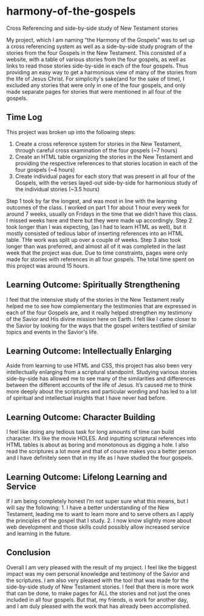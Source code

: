 # harmony-of-the-gospels
Cross Referencing and side-by-side study of New Testament stories

My project, which I am naming “the Harmony of the Gospels” was to set up a cross referencing system as well as a side-by-side study program of the stories from the four Gospels in the New Testament. This consisted of a website, with a table of various stories from the four gospels, as well as links to read those stories side-by-side in each of the four gospels. Thus providing an easy way to get a harmonious view of many of the stories from the life of Jesus Christ. For simplicity's sake(and for the sake of time), I excluded any stories that were only in one of the four gospels, and only made separate pages for stories that were mentioned in all four of the gospels. 
## Time Log
This project was broken up into the following steps:
  1. Create a cross reference system for stories in the New Testament, through careful cross examination of the four gospels (~7 hours)
  2. Create an HTML table organizing the stories in the New Testament and providing the respective references to that stories location in each of the four gospels (~4 hours)
  3. Create individual pages for each story that was present in all four of the Gospels, with the verses layed-out side-by-side for harmonious study of the individual stories (~3.5 hours)

Step 1 took by far the longest, and was most in line with the learning outcomes of the class. I worked on part 1 for about 1 hour every week for around 7 weeks, usually on Fridays in the time that we didn’t have this class. I missed weeks here and there but they were made up accordingly. Step 2 took longer than I was expecting, (as I had to learn HTML as well), but it mostly consisted of tedious labor of inserting references into an HTML table. THe work was split up over a couple of weeks. Step 3 also took longer than was preferred, and almost all of it was completed in the last week that the project was due. Due to time constraints, pages were only made for stories with references in all four gospels. The total time spent on this project was around 15 hours.
## Learning Outcome: Spiritually Strengthening
I feel that the intensive study of the stories in the New Testament really helped me to see how complementary the testimonies that are expressed in each of the four Gospels are, and it really helped strengthen my testimony of the Savior and His divine mission here on Earth. I felt like I came closer to the Savior by looking for the ways that the gospel writers testified of similar topics and events in the Savior's life.
## Learning Outcome: Intellectually Enlarging
Aside from learning to use HTML and CSS, this project has also been very intellectually enlarging from a scriptural standpoint. Studying various stories side-by-side has allowed me to see many of the similarities and differences between the different accounts of the life of Jesus. It’s caused me to think more deeply about the scriptures and particular wording and has led to a lot of spiritual and intellectual insights that I have never had before.
## Learning Outcome: Character Building
I feel like doing any tedious task for long amounts of time can build character. It’s like the movie HOLES. And inputting scriptural references into HTML tables is about as boring and monotonous as digging a hole. I also read the scriptures a lot more and that of course makes you a better person and I have definitely seen that in my life as I have studied the four gospels. 
## Learning Outcome: Lifelong Learning and Service
If I am being completely honest I’m not super sure what this means, but I will say the following: 1. I have a better understanding of the New Testament, leading me to want to learn more and to serve others as I apply the principles of the gospel that I study. 2. I now know slightly more about web development and those skills could possibly allow increased service and learning in the future. 
## Conclusion
Overall I am very pleased with the result of my project. I feel like the biggest impact was my own personal knowledge and testimony of the Savior and the scriptures. I am also very pleased with the tool that was made for the side-by-side study of New Testament stories. I feel that there is more work that can be done, to make pages for ALL the stories and not just the ones included in all four gospels. But that, my friends, is work for another day, and I am duly pleased with the work that has already been accomplished.
